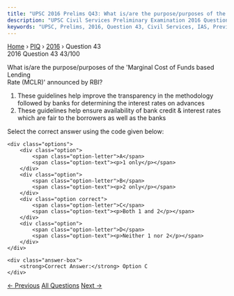 ```yaml
---
title: "UPSC 2016 Prelims Q43: What is/are the purpose/purposes of the 'Marginal Cost of Fu..."
description: "UPSC Civil Services Preliminary Examination 2016 Question 43 with options and answer"
keywords: "UPSC, Prelims, 2016, Question 43, Civil Services, IAS, Previous Year Questions"
---
```


<nav class="breadcrumb">
    <a href="../../">Home</a>
    <span>›</span>
    <a href="../">PIQ</a>
    <span>›</span>
    <a href="./">2016</a>
    <span>›</span>
    <span>Question 43</span>
</nav>

<div class="question-header">
    <div class="question-meta">
        <span class="year-badge">2016</span>
        <span class="question-number">Question 43</span>
        <span class="progress">43/100</span>
    </div>
    <div class="progress-bar">
        <div class="progress-fill" style="width: 43.0%"></div>
    </div>
</div>

<div class="question-content">
    <div class="question-text">
        <p>What is/are the purpose/purposes of the 'Marginal Cost of Funds based Lending<br />
Rate (MCLR)' announced by RBI?</p>
<ol>
<li>These guidelines help improve the transparency in the methodology followed by banks for determining the interest rates on advances</li>
<li>These guidelines help ensure availability of bank credit &amp; interest rates which are fair to the borrowers as well as the banks</li>
</ol>
<p>Select the correct answer using the code given below:</p>
    </div>
    
    <div class="options">
        <div class="option">
            <span class="option-letter">A</span>
            <span class="option-text"><p>1 only</p></span>
        </div>
        <div class="option">
            <span class="option-letter">B</span>
            <span class="option-text"><p>2 only</p></span>
        </div>
        <div class="option correct">
            <span class="option-letter">C</span>
            <span class="option-text"><p>Both 1 and 2</p></span>
        </div>
        <div class="option">
            <span class="option-letter">D</span>
            <span class="option-text"><p>Neither 1 nor 2</p></span>
        </div>
    </div>

    <div class="answer-box">
        <strong>Correct Answer:</strong> Option C
    </div>
</div>

<div class="question-nav">
    <a href="../q042-consider-the-following-statements-the-india-africa/" class="nav-btn prev">← Previous</a>
    <a href="../" class="nav-btn center">All Questions</a>
    <a href="../q044-what-isare-unique-about-kharai-camel-a-breed-found/" class="nav-btn next">Next →</a>
</div>
